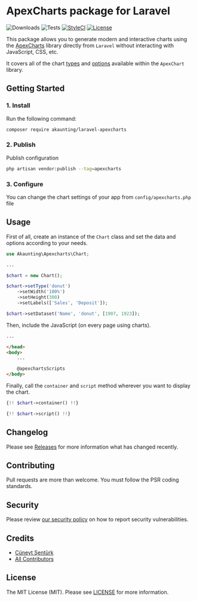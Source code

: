 # ApexCharts package for Laravel

![Downloads](https://img.shields.io/packagist/dt/akaunting/laravel-apexcharts)
![Tests](https://img.shields.io/github/workflow/status/akaunting/laravel-apexcharts/Tests?label=tests)
[![StyleCI](https://github.styleci.io/repos/452221855/shield?style=flat&branch=master)](https://styleci.io/repos/452221855)
[![License](https://img.shields.io/github/license/akaunting/laravel-apexcharts)](LICENSE.md)

This package allows you to generate modern and interactive charts using the [ApexCharts](https://apexcharts.com) library directly from `Laravel` without interacting with JavaScript, CSS, etc.

It covers all of the chart [types](https://apexcharts.com/docs/chart-types/line-chart) and [options](https://apexcharts.com/docs/options/annotations) available within the `ApexChart` library.

## Getting Started

### 1. Install

Run the following command:

```bash
composer require akaunting/laravel-apexcharts
```

### 2. Publish

Publish configuration

```bash
php artisan vendor:publish --tag=apexcharts
```

### 3. Configure

You can change the chart settings of your app from `config/apexcharts.php` file

## Usage

First of all, create an instance of the `Chart` class and set the data and options according to your needs.

```php
use Akaunting\Apexcharts\Chart;

...

$chart = new Chart();

$chart->setType('donut')
    ->setWidth('100%')
    ->setHeight(300)
    ->setLabels(['Sales', 'Deposit']);

$chart->setDataset('Name', 'donut', [1907, 1923]);
```

Then, include the JavaScript (on every page using charts).

```html
...

</head>
<body>
    ...

    @apexchartsScripts
</body>
```

Finally, call the `container` and `script` method wherever you want to display the chart.

```php
{!! $chart->container() !!}

{!! $chart->script() !!}
```

## Changelog

Please see [Releases](../../releases) for more information what has changed recently.

## Contributing

Pull requests are more than welcome. You must follow the PSR coding standards.

## Security

Please review [our security policy](https://github.com/akaunting/laravel-apexcharts/security/policy) on how to report security vulnerabilities.

## Credits

- [Cüneyt Şentürk](https://github.com/cuneytsenturk)
- [All Contributors](../../contributors)

## License

The MIT License (MIT). Please see [LICENSE](LICENSE.md) for more information.
